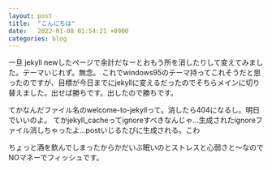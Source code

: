 ```yaml
---
layout: post
title:  "こんにちは"
date:   2022-01-08 01:54:21 +0900
categories: blog
---
```

一旦 jekyll newしたページで余計だなーとおもう所を消したりして変えてみました。テーマいじれず。無念。
これでwindows95のテーマ持ってこれそうだと思ったのですが、目標が今日までにjekyllに変えるだったのでそちらメインに切り替えました。出せば勝ちです。出したので勝ちです。

てかなんだファイル名のwelcome-to-jekyllって。消したら404になるし。明日でいいのよ。
てかjekyll_cacheってignoreすべきなんじゃ...生成されたignoreファイル消しちゃったよ...postいじるたびに生成される。こわ

ちょっと酒を飲んでしまったからかだいぶ眠いのとストレスと心弱さと〜なのでNOマネーでフィッシュです。
